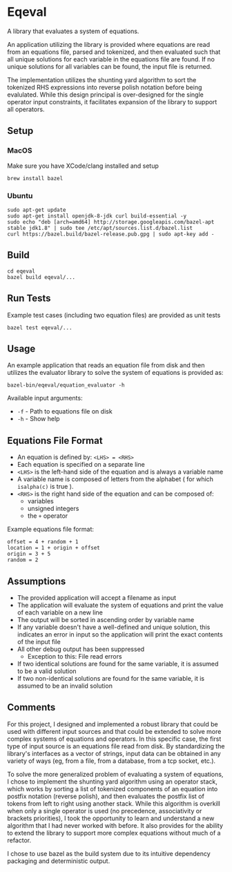 # Eqeval
A library that evaluates a system of equations. 

An application utilizing the library is provided where equations are read from an equations file, parsed and tokenized, and then evaluated such that all unique solutions for each variable in the equations file are found. If no unique solutions for all variables can be found, the input file is returned.

The implementation utilizes the shunting yard algorithm to sort the tokenized RHS expressions into reverse polish notation before being evalulated. While this design principal is over-designed for the single operator input constraints, it facilitates expansion of the library to support all operators.

## Setup

### MacOS
Make sure you have XCode/clang installed and setup
```
brew install bazel
```

### Ubuntu
```shell
sudo apt-get update
sudo apt-get install openjdk-8-jdk curl build-essential -y
sudo echo "deb [arch=amd64] http://storage.googleapis.com/bazel-apt stable jdk1.8" | sudo tee /etc/apt/sources.list.d/bazel.list
curl https://bazel.build/bazel-release.pub.gpg | sudo apt-key add -
```

## Build
```shell
cd eqeval
bazel build eqeval/...
```

## Run Tests
Example test cases (including two equation files) are provided as unit tests
```shell
bazel test eqeval/...
```

## Usage
An example application that reads an equation file from disk and then utilizes the evaluator library to solve the system of equations is provided as:
```shell
bazel-bin/eqeval/equation_evaluator -h
```

Available input arguments:
* `-f` - Path to equations file on disk
* `-h` - Show help

## Equations File Format
* An equation is defined by: `<LHS> = <RHS>`
* Each equation is specified on a separate line
* `<LHS>` is the left-hand side of the equation and is always a variable name
* A variable name is composed of letters from the alphabet ( for which `isalpha(c)` is true ).
* `<RHS>` is the right hand side of the equation and can be composed of:
  * variables
  * unsigned integers
  * the `+` operator

Example equations file format:
```
offset = 4 + random + 1
location = 1 + origin + offset
origin = 3 + 5
random = 2
```

## Assumptions
* The provided application will accept a filename as input
* The application will evaluate the system of equations and print the value of each variable on a new line
* The output will be sorted in ascending order by variable name
* If any variable doesn't have a well-defined and unique solution, this indicates an error in input so the application will print the exact contents of the input file
* All other debug output has been suppressed
  * Exception to this: File read errors
* If two identical solutions are found for the same variable, it is assumed to be a valid solution
* If two non-identical solutions are found for the same variable, it is assumed to be an invalid solution

## Comments
For this project, I designed and implemented a robust library that could be used with different input sources and that could be extended to solve more complex systems of equations and operators. In this specific case, the first type of input source is an equations file read from disk. By standardizing the library's interfaces as a vector of strings, input data can be obtained in any variety of ways (eg, from a file, from a database, from a tcp socket, etc.).

To solve the more generalized problem of evaluating a system of equations, I chose to implement the shunting yard algorithm using an operator stack, which works by sorting a list of tokenized components of an equation into postfix notation (reverse polish), and then evaluates the postfix list of tokens from left to right using another stack. While this algorithm is overkill when only a single operator is used (no precedence, associativity or brackets priorities), I took the opportunity to learn and understand a new algorithm that I had never worked with before. It also provides for the ability to extend the library to support more complex equations without much of a refactor.

I chose to use bazel as the build system due to its intuitive dependency packaging and deterministic output.